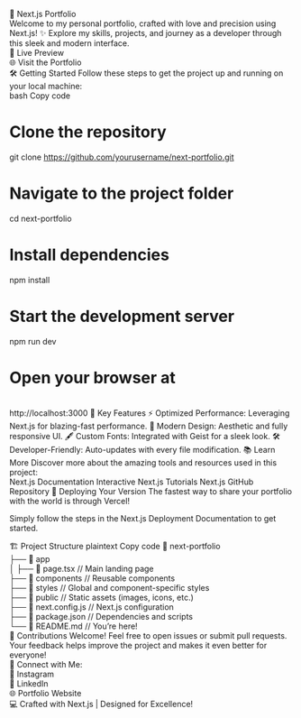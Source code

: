 🚀 Next.js Portfolio
<br/>
Welcome to my personal portfolio, crafted with love and precision using Next.js! ✨ Explore my skills, projects, and journey as a developer through this sleek and modern interface.
<br/>
🌟 Live Preview
<br/>
🌐 Visit the Portfolio
<br/>
🛠️ Getting Started
Follow these steps to get the project up and running on your local machine:
<br/>
bash
Copy code

# Clone the repository

git clone https://github.com/yourusername/next-portfolio.git

# Navigate to the project folder

cd next-portfolio

# Install dependencies

npm install

# Start the development server

npm run dev

# Open your browser at
<br/>
http://localhost:3000  
📌 Key Features
⚡ Optimized Performance: Leveraging Next.js for blazing-fast performance.
🎨 Modern Design: Aesthetic and fully responsive UI.
🖋️ Custom Fonts: Integrated with Geist for a sleek look.
🛠️ Developer-Friendly: Auto-updates with every file modification.
📚 Learn More
Discover more about the amazing tools and resources used in this project:
<br/>
Next.js Documentation
Interactive Next.js Tutorials
Next.js GitHub Repository
🚀 Deploying Your Version
The fastest way to share your portfolio with the world is through Vercel!

Simply follow the steps in the Next.js Deployment Documentation to get started.

🏗️ Project Structure
plaintext
Copy code
📂 next-portfolio  
├── 📂 app  
│ ├── 📄 page.tsx // Main landing page  
├── 📂 components // Reusable components  
├── 📂 styles // Global and component-specific styles  
├── 📂 public // Static assets (images, icons, etc.)  
├── 📄 next.config.js // Next.js configuration  
├── 📄 package.json // Dependencies and scripts  
└── 📄 README.md // You’re here!  
🌟 Contributions Welcome!
Feel free to open issues or submit pull requests. Your feedback helps improve the project and makes it even better for everyone!
<br/>
💬 Connect with Me:
<br/>
📸 Instagram
<br/>
💼 LinkedIn
<br/>
🌐 Portfolio Website
<br/>
💻 Crafted with Next.js | Designed for Excellence!
